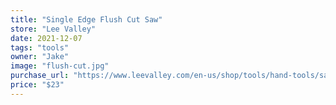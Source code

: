 ```yaml
---
title: "Single Edge Flush Cut Saw"
store: "Lee Valley"
date: 2021-12-07
tags: "tools"
owner: "Jake"
image: "flush-cut.jpg"
purchase_url: "https://www.leevalley.com/en-us/shop/tools/hand-tools/saws/japanese/69373-japanese-single-and-double-edge-flush-cut-saws?item=60T2221"
price: "$23"
---
```

